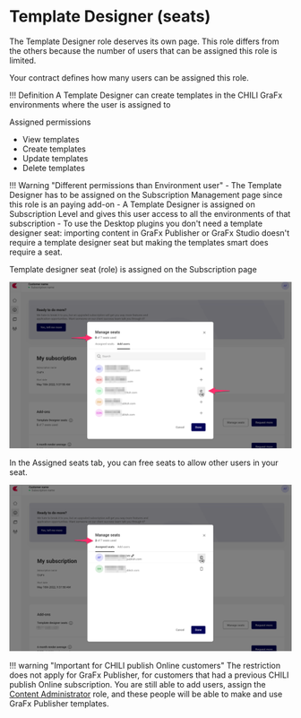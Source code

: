 # Template Designer (seats)

The Template Designer role deserves its own page. This role differs from the others because the number of users that can be assigned this role is limited.

Your contract defines how many users can be assigned this role.

!!! Definition
	A Template Designer can create templates in the CHILI GraFx environments where the user is assigned to

Assigned permissions

- View templates
- Create templates
- Update templates
- Delete templates

!!! Warning "Different permissions than Environment user"
	- The Template Designer has to be assigned on the Subscription Management page since this role is an paying add-on
	- A Template Designer is assigned on Subscription Level and gives this user access to all the environments of that subscription
	- To use the Desktop plugins you don't need a template designer seat: importing content in GraFx Publisher or GraFx Studio doesn't require a template designer seat but making the templates smart does require a seat.

Template designer seat (role) is assigned on the Subscription page

![Template Designer Seat](tds_assign_seat.png)

In the Assigned seats tab, you can free seats to allow other users in your seat.

![Template Designer Seat](tds_remove_seat.png)

!!! warning "Important for CHILI publish Online customers"
	The restriction does not apply for GraFx Publisher, for customers that had a previous CHILI publish Online subscription. You are still able to add users, assign the [Content Administrator](/CHILI-GraFx/users/roles/#content-administrator) role, and these people will be able to make and use GraFx Publisher templates.
